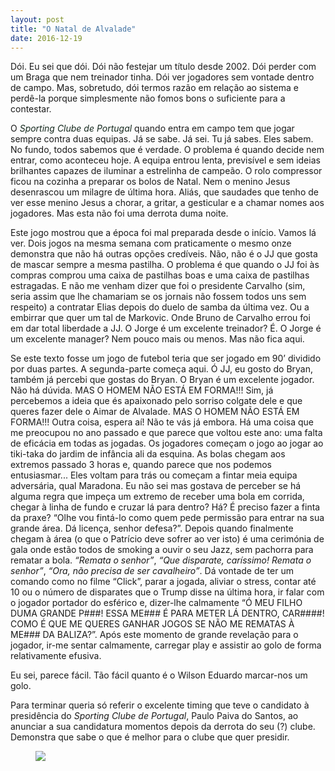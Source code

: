 ```yaml
---
layout: post
title: "O Natal de Alvalade"
date: 2016-12-19
---
```

<p>Dói. Eu sei que dói. Dói não festejar um título desde 2002. Dói perder com um Braga que nem treinador tinha. Dói ver jogadores sem vontade dentro de campo. Mas, sobretudo, dói termos razão em relação ao sistema e perdê-la porque simplesmente não fomos bons o suficiente para a contestar.</p> 
<p>O <font color="#14281D"><i>Sporting Clube de Portugal</i></font> quando entra em campo tem que jogar sempre contra duas equipas. Já se sabe. Já sei. Tu já sabes. Eles sabem. No fundo, todos sabemos que é verdade. O problema é quando decide nem entrar, como aconteceu hoje. A equipa entrou lenta, previsível e sem ideias brilhantes capazes de iluminar a estrelinha de campeão. O rolo compressor ficou na cozinha a preparar os bolos de Natal. Nem o menino Jesus desenrascou um milagre de última hora. Aliás, que saudades que tenho de ver esse menino Jesus a chorar, a gritar, a gesticular e a chamar nomes aos jogadores. Mas esta não foi uma derrota duma noite.</p>
<p>Este jogo mostrou que a época foi mal preparada desde o início. Vamos lá ver. Dois jogos na mesma semana com praticamente o mesmo onze demonstra que não há outras opções credíveis. Não, não é o JJ que gosta de mascar sempre a mesma pastilha. O problema é que quando o JJ foi às compras comprou uma caixa de pastilhas boas e uma caixa de pastilhas estragadas. E não me venham dizer que foi o presidente Carvalho (sim, seria assim que lhe chamariam se os jornais não fossem todos uns sem respeito) a contratar Elias depois do duelo de samba da última vez. Ou a embirrar que quer um tal de Markovic. Onde Bruno de Carvalho errou foi em dar total liberdade a JJ. O Jorge é um excelente treinador? É. O Jorge é um excelente manager? Nem pouco mais ou menos. Mas não fica aqui.</p>
<p>Se este texto fosse um jogo de futebol teria que ser jogado em 90’ dividido por duas partes. A segunda-parte começa aqui. Ó JJ, eu gosto do Bryan, também já percebi que gostas do Bryan. O Bryan é um excelente jogador. Não há dúvida. MAS O HOMEM NÃO ESTÁ EM FORMA!!! Sim, já percebemos a ideia que és apaixonado pelo sorriso colgate dele e que queres fazer dele o Aimar de Alvalade. MAS O HOMEM NÃO ESTÁ EM FORMA!!! Outra coisa, espera aí! Não te vás já embora. Há uma coisa que me preocupou no ano passado e que parece que voltou este ano: uma falta de eficácia em todas as jogadas. Os jogadores começam o jogo ao jogar ao tiki-taka do jardim de infância ali da esquina. As bolas chegam aos extremos passado 3 horas e, quando parece que nos podemos entusiasmar... Eles voltam para trás ou começam a fintar meia equipa adversária, qual Maradona. Eu não sei mas gostava de perceber se há alguma regra que impeça um extremo de receber uma bola em corrida, chegar à linha de fundo e cruzar lá para dentro? Há? É preciso fazer a finta da praxe? “Olhe vou fintá-lo como quem pede permissão para entrar na sua grande área. Dá licença, senhor defesa?”. Depois quando finalmente chegam à área (o que o Patrício deve sofrer ao ver isto) é uma cerimónia de gala onde estão todos de smoking a ouvir o seu Jazz, sem pachorra para rematar a bola. <i>“Remata o senhor”</i>, <i>“Que disparate, caríssimo! Remata o senhor”</i>, <i>“Ora, não precisa de ser cavalheiro”</i>. Dá vontade de ter um comando como no filme “Click”, parar a jogada, aliviar o stress, contar até 10 ou o número de disparates que o Trump disse na última hora, ir falar com o jogador portador do esférico e, dizer-lhe calmamente “Ó MEU FILHO DUMA GRANDE P###! ESSA ME### É PARA METER LÁ DENTRO, CAR####! COMO É QUE ME QUERES GANHAR JOGOS SE NÃO ME REMATAS À ME### DA BALIZA?”. Após este momento de grande revelação para o jogador, ir-me sentar calmamente, carregar play e assistir ao golo de forma relativamente efusiva.</p>
<p>Eu sei, parece fácil. Tão fácil quanto é o Wilson Eduardo marcar-nos um golo.</p>
<p>Para terminar queria só referir o excelente timing que teve o candidato à presidência do <i>Sporting Clube de Portugal</i>, Paulo Paiva do Santos, ao anunciar a sua candidatura momentos depois da derrota do seu (?) clube. Demonstra que sabe o que é melhor para o clube que quer presidir.</p>
<figure>
  <img src="https://cdn-images-1.medium.com/max/800/1*FyI06UpGq3X5P7yNNjY9Mg.gif" />
</figure>
